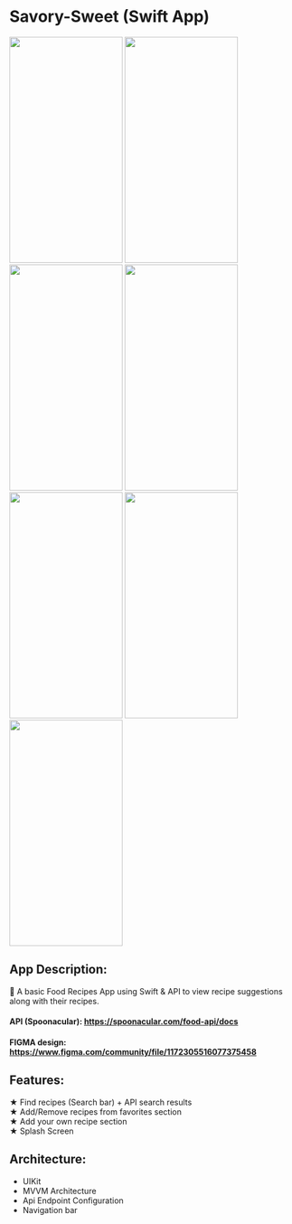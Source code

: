 # Savory-Sweet (Swift App)
<img src="https://user-images.githubusercontent.com/70035439/232118433-0ac74908-880f-4064-85d9-991368f6f6f9.png" width="200" height="400" /> <img src="https://user-images.githubusercontent.com/70035439/232118446-68413d14-1f89-4f8d-ac91-77ef8c53e818.png" width="200" height="400" /> <img src="https://user-images.githubusercontent.com/70035439/232118459-c1fbaf08-5188-4256-92fa-52ae7a71aff7.png" width="200" height="400" />
<img src="https://user-images.githubusercontent.com/70035439/232118505-e23d1994-eb4f-43c7-b256-614c88097d61.png" width="200" height="400" />
<img src="https://user-images.githubusercontent.com/70035439/232118516-77d4aa7f-c749-420e-a7e9-705de1d72405.png" width="200" height="400" />
<img src="https://user-images.githubusercontent.com/70035439/232118539-f038f57d-0133-4af3-bb4e-1d1521e04f9c.png" width="200" height="400" />
<img src="https://user-images.githubusercontent.com/70035439/232118544-4a742442-618b-4c20-8567-7206c44ebe33.png" width="200" height="400" />


## App Description:

 🍱 A basic Food Recipes App using Swift & API to view recipe suggestions along with their recipes.
 
#### API (Spoonacular): https://spoonacular.com/food-api/docs

#### FIGMA design: https://www.figma.com/community/file/1172305516077375458

## Features:

★ Find recipes (Search bar) + API search results </br>
★ Add/Remove recipes from favorites section</br>
★ Add your own recipe section </br>
★ Splash Screen

## Architecture:
- UIKit
- MVVM Architecture
- Api Endpoint Configuration
- Navigation bar
